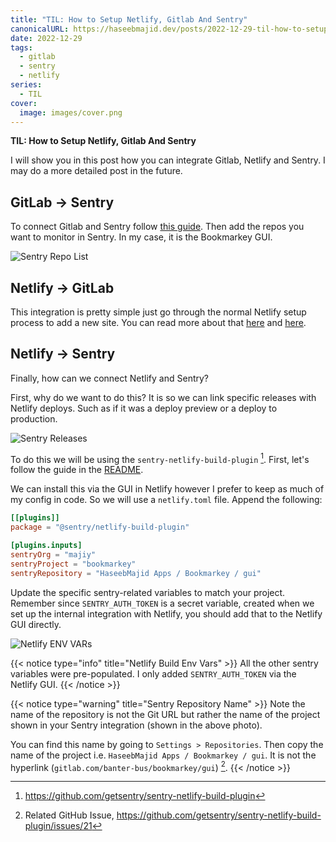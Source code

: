 ```yaml
---
title: "TIL: How to Setup Netlify, Gitlab And Sentry"
canonicalURL: https://haseebmajid.dev/posts/2022-12-29-til-how-to-setup-netlify,-gitlab-and-sentry/
date: 2022-12-29
tags:
  - gitlab
  - sentry
  - netlify
series:
  - TIL
cover:
  image: images/cover.png
---
```


**TIL: How to Setup Netlify, Gitlab And Sentry**

I will show you in this post how you can integrate Gitlab, Netlify and Sentry. I may do a more
detailed post in the future.

## GitLab -> Sentry

To connect Gitlab and Sentry follow [this guide](https://docs.sentry.io/product/integrations/source-code-mgmt/gitlab/).
Then add the repos you want to monitor in Sentry. In my case, it is the Bookmarkey GUI.

![Sentry Repo List](images/sentry_repository.png)

## Netlify -> GitLab

This integration is pretty simple just go through the normal Netlify setup process to add a new site.
You can read more about that [here](/posts/2022-12-03-my-workflow-to-create-a-new-post-using-hugo,-netlifycms,-netlify-and-gitlab-together)
and [here](https://docs.netlify.com/welcome/add-new-site/).

## Netlify -> Sentry

Finally, how can we connect Netlify and Sentry?

First, why do we want to do this? It is so we can link specific releases with Netlify deploys.
Such as if it was a deploy preview or a deploy to production.

![Sentry Releases](images/sentry_releases.png)

To do this we will be using the `sentry-netlify-build-plugin` [^1]. 
First, let's follow the guide in the [README](https://github.com/getsentry/sentry-netlify-build-plugin#create-a-sentry-internal-integration).

We can install this via the GUI in Netlify however I prefer to keep as much of
my config in code. So we will use a `netlify.toml` file. Append the following:

```toml
[[plugins]]
package = "@sentry/netlify-build-plugin"

[plugins.inputs]
sentryOrg = "majiy"
sentryProject = "bookmarkey"
sentryRepository = "HaseebMajid Apps / Bookmarkey / gui"
```

Update the specific sentry-related variables to match your project.
Remember since `SENTRY_AUTH_TOKEN` is a secret variable, created when we set up the internal integration with Netlify,
you should add that to the Netlify GUI directly.

![Netlify ENV VARs](images/netlify_env_vars.png)

{{< notice type="info" title="Netlify Build Env Vars" >}}
All the other sentry variables were pre-populated. I only added `SENTRY_AUTH_TOKEN` via the Netlify GUI.
{{< /notice >}}

{{< notice type="warning" title="Sentry Repository Name" >}}
Note the name of the repository is not the Git URL but rather
the name of the project shown in your Sentry integration (shown in the above photo).

You can find this name by going to `Settings > Repositories`.
Then copy the name of the project i.e. `HaseebMajid Apps / Bookmarkey / gui`.
It is not the hyperlink (`gitlab.com/banter-bus/bookmarkey/gui`) [^2].
{{< /notice >}}

[^1]: https://github.com/getsentry/sentry-netlify-build-plugin
[^2]: Related GitHub Issue, https://github.com/getsentry/sentry-netlify-build-plugin/issues/21